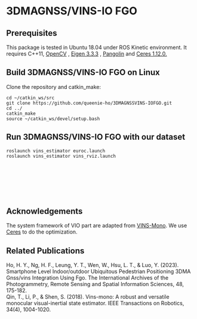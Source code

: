 # 3DMAGNSS/VINS-IO FGO

<!-- Prerequisites  -->
## Prerequisites

This package is tested in Ubuntu 18.04 under ROS Kinetic environment.
It requires C++11, <a href="https://opencv.org/">OpenCV</a> , <a href="https://gitlab.com/libeigen/eigen/-/archive/3.3.3/eigen-3.3.3.zip">Eigen 3.3.3</a> , <a href="https://github.com/stevenlovegrove/Pangolin">Pangolin</a> and <a href="http://ceres-solver.org/installation.html">Ceres 1.12.0.</a> 


<!-- Build 3DMAGNSS/VINS-IO FGO  -->
## Build 3DMAGNSS/VINS-IO FGO on Linux

Clone the repository and catkin_make:

    cd ~/catkin_ws/src
    git clone https://github.com/queenie-ho/3DMAGNSSVINS-IOFGO.git
    cd ../
    catkin_make
    source ~/catkin_ws/devel/setup.bash
    
<!-- Run 3DMAGNSS/VINS-IO FGO  -->
## Run 3DMAGNSS/VINS-IO FGO with our dataset

    roslaunch vins_estimator euroc.launch 
    roslaunch vins_estimator vins_rviz.launch

<br />
<br />
<br />
<br />
<br />

<!-- Acknowledgements  -->
## Acknowledgements    
The system framework of VIO part are adapted from <a href="https://github.com/HKUST-Aerial-Robotics/VINS-Mono">VINS-Mono</a>. We use <a href="http://ceres-solver.org/index.html">Ceres</a> to do the optimization.

<!-- Related Publications  -->
## Related Publications
Ho, H. Y., Ng, H. F., Leung, Y. T., Wen, W., Hsu, L. T., & Luo, Y. (2023). Smartphone Level Indoor/outdoor Ubiquitous Pedestrian Positioning 3DMA Gnss/vins Integration Using Fgo. The International Archives of the Photogrammetry, Remote Sensing and Spatial Information Sciences, 48, 175-182.
<br>Qin, T., Li, P., & Shen, S. (2018). Vins-mono: A robust and versatile monocular visual-inertial state estimator. IEEE Transactions on Robotics, 34(4), 1004-1020.
